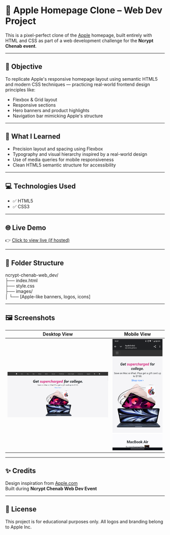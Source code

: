 # 🍎 Apple Homepage Clone – Web Dev Project

This is a pixel-perfect clone of the [Apple](https://www.apple.com/in/) homepage, built entirely with HTML and CSS as part of a web development challenge for the **Ncrypt Chenab event**.

---

## 🎯 Objective

To replicate Apple's responsive homepage layout using semantic HTML5 and modern CSS techniques — practicing real-world frontend design principles like:

- Flexbox & Grid layout
- Responsive sections
- Hero banners and product highlights
- Navigation bar mimicking Apple's structure

---

## 🧠 What I Learned

- Precision layout and spacing using Flexbox
- Typography and visual hierarchy inspired by a real-world design
- Use of media queries for mobile responsiveness
- Clean HTML5 semantic structure for accessibility

---

## 💻 Technologies Used

- ✅ HTML5
- ✅ CSS3

---

## 🌐 Live Demo

👉 [Click to view live (if hosted)](https://anij-mehta.github.io/ncrypt-chenab-web_dev/)  

---

## 📂 Folder Structure

  ncrypt-chenab-web_dev/<br>
├── index.html<br>
├── style.css<br>
├── images/<br>
│ └── [Apple-like banners, logos, icons]<br>


---

## 🖼️ Screenshots

| Desktop View | Mobile View |
|--------------|-------------|
| ![desktop](img/screenshot-desktop.png) | ![mobile](img/screenshot-mobile.png) |

---

## ✨ Credits

Design inspiration from [Apple.com](https://www.apple.com/in/)  
Built during **Ncrypt Chenab Web Dev Event**

---

## 📜 License

This project is for educational purposes only. All logos and branding belong to Apple Inc.
